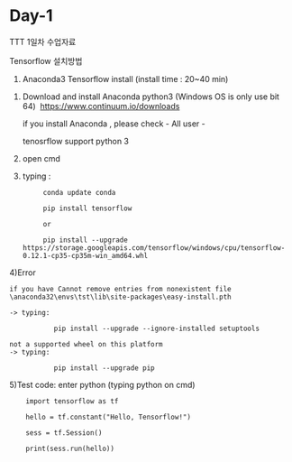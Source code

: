 # Day-1

TTT 1일차 수업자료

Tensorflow 설치방법

1. Anaconda3 Tensorflow install  (install time : 20~40 min)

 1) Download and install Anaconda python3 (Windows OS is only use bit 64)  https://www.continuum.io/downloads
   
    if you install Anaconda , please check - All user -
    
    tenosrflow support python 3
 
 2) open cmd
 
 3) typing : 
 
             conda update conda
             
             pip install tensorflow 
             
             or
             
             pip install --upgrade https://storage.googleapis.com/tensorflow/windows/cpu/tensorflow-0.12.1-cp35-cp35m-win_amd64.whl
 
 
 4)Error
 
    if you have Cannot remove entries from nonexistent file \anaconda32\envs\tst\lib\site-packages\easy-install.pth
    
    -> typing:
    
               pip install --upgrade --ignore-installed setuptools
    
    not a supported wheel on this platform
    -> typing:
    
               pip install --upgrade pip
  5)Test
  code: enter python (typing python on cmd)
  
        import tensorflow as tf
        
        hello = tf.constant("Hello, Tensorflow!")
        
        sess = tf.Session()
        
        print(sess.run(hello))
        
        

